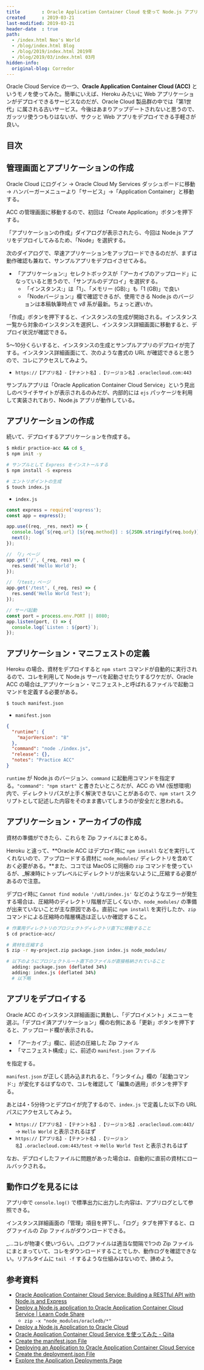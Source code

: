 ```yaml
---
title        : Oracle Application Container Cloud を使って Node.js アプリをデプロイしてみた
created      : 2019-03-21
last-modified: 2019-03-21
header-date  : true
path:
  - /index.html Neo's World
  - /blog/index.html Blog
  - /blog/2019/index.html 2019年
  - /blog/2019/03/index.html 03月
hidden-info:
  original-blog: Corredor
---
```


Oracle Cloud Service の一つ、**Oracle Application Container Cloud (ACC)** というモノを使ってみた。簡単にいえば、Heroku みたいに Web アプリケーションがデプロイできるサービスなのだが、Oracle Cloud 製品群の中では「第1世代」に属される古いサービス。今後はあまりアップデートされないと思うので、ガッツリ使うつもりはないが、サクッと Web アプリをデプロイできる手軽さが良い。

## 目次

## 管理画面とアプリケーションの作成

Oracle Cloud にログイン → Oracle Cloud My Services ダッシュボードに移動 → ハンバーガーメニューより「サービス」→「Application Container」と移動する。

ACC の管理画面に移動するので、初回は「Create Application」ボタンを押下する。

「アプリケーションの作成」ダイアログが表示されたら、今回は Node.js アプリをデプロイしてみるため、「Node」を選択する。

次のダイアログで、早速アプリケーションをアップロードできるのだが、まずは動作確認も兼ねて、サンプルアプリをデプロイさせてみる。

- 「アプリケーション:」セレクトボックスが「アーカイブのアップロード」になっていると思うので、「サンプルのデプロイ」を選択する。
  - 「インスタンス:」は「1」、「メモリー (GB):」も「1 (GB)」で良い
  - 「Nodeバージョン:」欄で確認できるが、使用できる Node.js のバージョンは本稿執筆時点で _v8_ 系が最新。ちょっと遅いか。

「作成」ボタンを押下すると、インスタンスの生成が開始される。インスタンス一覧から対象のインスタンスを選択し、インスタンス詳細画面に移動すると、デプロイ状況が確認できる。

5〜10分くらいすると、インスタンスの生成とサンプルアプリのデプロイが完了する。インスタンス詳細画面にて、次のような書式の URL が確認できると思うので、コレにアクセスしてみよう。

- `https://【アプリ名】-【テナント名】.【リージョン名】.oraclecloud.com:443`

サンプルアプリは「Oracle Application Container Cloud Service」という見出しのペライチサイトが表示されるのみだが、内部的には `ejs` パッケージを利用して実装されており、Node.js アプリが動作している。

## アプリケーションの作成

続いて、デプロイするアプリケーションを作成する。

```bash
$ mkdir practice-acc && cd $_
$ npm init -y

# サンプルとして Express をインストールする
$ npm install -S express

# エントリポイントの生成
$ touch index.js
```

- `index.js`

```javascript
const express = require('express');
const app = express();

app.use((req, _res, next) => {
  console.log(`${req.url} [${req.method}] : ${JSON.stringify(req.body)}`);
  next();
});

// 「/」ページ
app.get('/', (_req, res) => {
  res.send('Hello World');
});

// 「/test」ページ
app.get('/test', (_req, res) => {
  res.send('Hello World Test');
});

// サーバ起動
const port = process.env.PORT || 8080;
app.listen(port, () => {
  console.log(`Listen : ${port}`);
});
```

## アプリケーション・マニフェストの定義

Heroku の場合、資材をデプロイすると `npm start` コマンドが自動的に実行されるので、コレを利用して Node.js サーバを起動させたりするワケだが、Oracle ACC の場合は_アプリケーション・マニフェスト_と呼ばれるファイルで起動コマンドを定義する必要がある。

```bash
$ touch manifest.json
```

- `manifest.json`

```json
{
  "runtime": {
    "majorVersion": "8"
  },
  "command": "node ./index.js",
  "release": {},
  "notes": "Practice ACC"
}
```

`runtime` が Node.js のバージョン、`command` に起動用コマンドを指定する。`"command": "npm start"` と書きたいところだが、ACC の VM (仮想環境) 内で、ディレクトリパスが上手く解決できないことがあるので、`npm start` スクリプトとして記述した内容をそのまま書いてしまうのが安全だと思われる。

## アプリケーション・アーカイブの作成

資材の準備ができたら、これらを Zip ファイルにまとめる。

Heroku と違って、**Oracle ACC はデプロイ時に `npm install` などを実行してくれないので、アップロードする資材に `node_modules/` ディレクトリを含めておく必要がある。**また、ココでは MacOS に同梱の `zip` コマンドを使っているが、_解凍時にトップレベルにディレクトリが出来ないように_圧縮する必要があるので注意。

デプロイ時に `Cannot find module '/u01/index.js'` などのようなエラーが発生する場合は、圧縮時のディレクトリ階層が正しくないか、`node_modules/` の準備が出来ていないことが主な原因である。直前に `npm install` を実行したか、`zip` コマンドによる圧縮時の階層構造は正しいか確認すること。

```bash
# 作業用ディレクトリのプロジェクトディレクトリ直下に移動すること
$ cd practice-acc/

# 資材を圧縮する
$ zip -r my-project.zip package.json index.js node_modules/

# 以下のようにプロジェクトルート直下のファイルが直接格納されていること
  adding: package.json (deflated 34%)
  adding: index.js (deflated 34%)
  # 以下略
```

## アプリをデプロイする

Oracle ACC のインスタンス詳細画面に異動し、「デプロイメント」メニューを選ぶ。「デプロイ済アプリケーション」欄の右側にある「更新」ボタンを押下すると、アップロード欄が表示される。

- 「アーカイブ:」欄に、前述の圧縮した Zip ファイル
- 「マニフェスト構成:」に、前述の `manifest.json` ファイル

を指定する。

`manifest.json` が正しく読み込まれれると、「ランタイム」欄の「起動コマンド:」が変化するはずなので、コレを確認して「編集の適用」ボタンを押下する。

あとは4・5分待つとデプロイが完了するので、`index.js` で定義した以下の URL パスにアクセスしてみよう。

- `https://【アプリ名】-【テナント名】.【リージョン名】.oraclecloud.com:443/` → `Hello World` と表示されるはず
- `https://【アプリ名】-【テナント名】.【リージョン名】.oraclecloud.com:443/test` → `Hello World Test` と表示されるはず

なお、デプロイしたファイルに問題があった場合は、自動的に直前の資材にロールバックされる。

## 動作ログを見るには

アプリ中で `console.log()` で標準出力に出力した内容は、アプリログとして参照できる。

インスタンス詳細画面の「管理」項目を押下し、「ログ」タブを押下すると、ログファイルの Zip ファイルがダウンロードできる。

_…コレが物凄く使いづらい。_ログファイルは適当な間隔で1つの Zip ファイルにまとまっていて、コレをダウンロードすることでしか、動作ログを確認できない。リアルタイムに `tail -f` するような仕組みはないので、諦めよう。

## 参考資料

- [Oracle Application Container Cloud Service: Building a RESTful API with Node.js and Express](https://www.oracle.com/webfolder/technetwork/tutorials/obe/cloud/apaas/node/node-employee-service/node-employee-service.html)
- [Deploy a Node.js application to Oracle Application Container Cloud Service | Learn Code Share](https://learncodeshare.net/2017/12/06/deploy-a-node-js-application-to-oracle-application-container-cloud-service/)
  - `zip -x "node_modules/oracledb/*"`
- [Deploy a Node.js Application to Oracle Cloud](https://www.oracle.com/webfolder/technetwork/tutorials/obe/cloud/apaas/node/getting-started-node-accs/getting-started-node-accs.html)
- [Oracle Application Container Cloud Service を使ってみた - Qiita](https://qiita.com/shinyay/items/0cef960aa435a72a56f8)
- [Create the manifest.json File](https://docs.oracle.com/en/cloud/paas/app-container-cloud/dvcjv/create-manifest-json-file.html)
- [Deploying an Application to Oracle Application Container Cloud Service](https://www.oracle.com/webfolder/technetwork/tutorials/obe/cloud/apaas/deployment/deployment.html)
- [Create the deployment.json File](https://docs.oracle.com/en/cloud/paas/app-container-cloud/dvcjv/create-deployment-json-file.html)
- [Explore the Application Deployments Page](https://docs.oracle.com/en/cloud/paas/app-container-cloud/csjse/explore-application-deployments-page.html#GUID-5E4472B1-F5C6-4556-908C-D76C4C14FC60)
